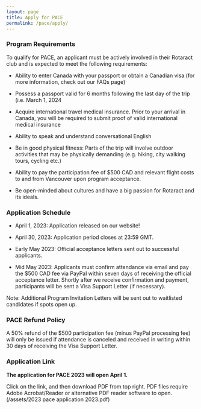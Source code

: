 ```yaml
---
layout: page
title: Apply for PACE
permalink: /pace/apply/
---
```



### Program Requirements

To qualify for PACE, an applicant must be actively involved in their Rotaract club and is expected to meet the following requirements:

* Ability to enter Canada with your passport or obtain a Canadian visa (for more information, check out our FAQs page)

* Possess a passport valid for 6 months following the last day of the trip (i.e. March 1, 2024

* Acquire international travel medical insurance. Prior to your arrival in Canada, you will be required to submit proof of valid international medical insurance

* Ability to speak and understand conversational English

* Be in good physical fitness: Parts of the trip will involve outdoor activities that may be physically demanding (e.g. hiking, city walking tours, cycling etc.)

* Ability to pay the participation fee of $500 CAD and relevant flight costs to and from Vancouver upon program acceptance.

* Be open-minded about cultures and have a big passion for Rotaract and its ideals.


### Application Schedule

* April 1, 2023: Application released on our website!

* April 30, 2023: Application period closes at 23:59 GMT.

* Early May 2023: Official acceptance letters sent out to successful applicants.

* Mid May 2023: Applicants must confirm attendance via email and pay the $500 CAD fee via PayPal within seven days of receiving the official acceptance letter. Shortly after we receive confirmation and payment, participants will be sent a Visa Support Letter (if necessary).

Note: Additional Program Invitation Letters will be sent out to waitlisted candidates if spots open up.


### PACE Refund Policy

A 50% refund of the $500 participation fee (minus PayPal processing fee) will only be issued if attendance is canceled and received in writing within 30 days of receiving the Visa Support Letter.


### Application Link

**The application for PACE 2023 will open April 1.**

Click on the link, and then download PDF from top right. PDF files require Adobe Acrobat/Reader or alternative PDF reader software to open.
(/assets/2023 pace application 2023.pdf) 
